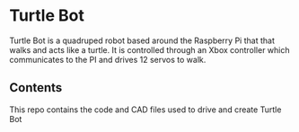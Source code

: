 # Turtle Bot

Turtle Bot is a quadruped robot based around the Raspberry Pi that that walks and acts like a turtle.
It is controlled through an Xbox controller which communicates to the PI and drives 12 servos to walk. 

## Contents

This repo contains the code and CAD files used to drive and create Turtle Bot 
